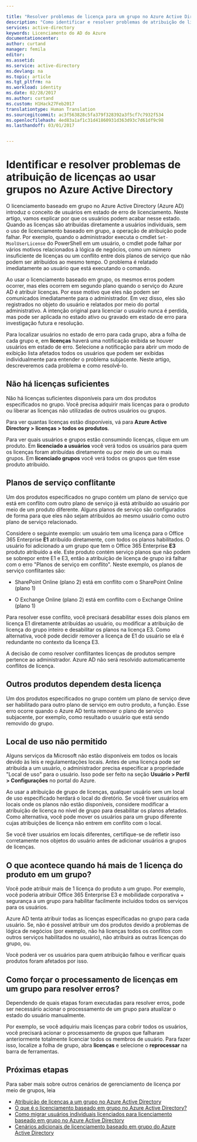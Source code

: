 ```yaml
---

title: "Resolver problemas de licença para um grupo no Azure Active Directory | Microsoft Docs"
description: "Como identificar e resolver problemas de atribuição de licença usando o licenciamento baseado em grupo do Azure Active Directory"
services: active-directory
keywords: Licenciamento do AD do Azure
documentationcenter: 
author: curtand
manager: femila
editor: 
ms.assetid: 
ms.service: active-directory
ms.devlang: na
ms.topic: article
ms.tgt_pltfrm: na
ms.workload: identity
ms.date: 02/28/2017
ms.author: curtand
ms.custom: H1Hack27Feb2017
translationtype: Human Translation
ms.sourcegitcommit: ac3f563828c5fa379f328392a3f5cf7c7932f534
ms.openlocfilehash: 4ed83a1af1c31d41860931d363d93c7d61df9c98
ms.lasthandoff: 03/01/2017


---
```


# <a name="identifying-and-resolving-license-assignment-problems-when-using-groups-in-azure-active-directory"></a>Identificar e resolver problemas de atribuição de licenças ao usar grupos no Azure Active Directory


O licenciamento baseado em grupo no Azure Active Directory (Azure AD) introduz o conceito de usuários em estado de erro de licenciamento. Neste artigo, vamos explicar por que os usuários podem acabar nesse estado. Quando as licenças são atribuídas diretamente a usuários individuais, sem o uso de licenciamento baseado em grupo, a operação de atribuição pode falhar. Por exemplo, quando o administrador executa o cmdlet `Set-MsolUserLicense` do PowerShell em um usuário, o cmdlet pode falhar por vários motivos relacionados à lógica de negócios, como um número insuficiente de licenças ou um conflito entre dois planos de serviço que não podem ser atribuídos ao mesmo tempo. O problema é relatado imediatamente ao usuário que está executando o comando.

Ao usar o licenciamento baseado em grupo, os mesmos erros podem ocorrer, mas eles ocorrem em segundo plano quando o serviço do Azure AD é atribuir licenças. Por esse motivo que eles não podem ser comunicados imediatamente para o administrador. Em vez disso, eles são registrados no objeto do usuário e relatados por meio do portal administrativo. A intenção original para licenciar o usuário nunca é perdida, mas pode ser aplicada no estado ativo ou gravado em estado de erro para investigação futura e resolução.

Para localizar usuários no estado de erro para cada grupo, abra a folha de cada grupo e, em **licenças** haverá uma notificação exibida se houver usuários em estado de erro. Selecione a notificação para abrir um modo de exibição lista afetados todos os usuários que podem ser exibidas individualmente para entender o problema subjacente. Neste artigo, descreveremos cada problema e como resolvê-lo.

## <a name="not-enough-licenses"></a>Não há licenças suficientes

Não há licenças suficientes disponíveis para um dos produtos especificados no grupo. Você precisa adquirir mais licenças para o produto ou liberar as licenças não utilizadas de outros usuários ou grupos.

Para ver quantas licenças estão disponíveis, vá para **Azure Active Directory &gt; licenças &gt; todos os produtos**.

Para ver quais usuários e grupos estão consumindo licenças, clique em um produto. Em **licenciado a usuários** você verá todos os usuários para quem os licenças foram atribuídas diretamente ou por meio de um ou mais grupos. Em **licenciado grupos** você verá todos os grupos que têm esse produto atribuído.

## <a name="conflicting-service-plans"></a>Planos de serviço conflitante

Um dos produtos especificados no grupo contém um plano de serviço que está em conflito com outro plano de serviço já está atribuído ao usuário por meio de um produto diferente. Alguns planos de serviço são configurados de forma para que eles não sejam atribuídos ao mesmo usuário como outro plano de serviço relacionado.

Considere o seguinte exemplo: um usuário tem uma licença para o Office 365 Enterprise **E1** atribuído diretamente, com todos os planos habilitados. O usuário foi adicionado a um grupo que tem o Office 365 Enterprise **E3** produto atribuído a ele. Este produto contém serviço planos que não podem se sobrepor entre E1 e E3, então a atribuição de licença de grupo irá falhar com o erro "Planos de serviço em conflito". Neste exemplo, os planos de serviço conflitantes são:

-   SharePoint Online (plano 2) está em conflito com o SharePoint Online (plano 1)

-   O Exchange Online (plano 2) está em conflito com o Exchange Online (plano 1)

Para resolver esse conflito, você precisará desabilitar esses dois planos em licença E1 diretamente atribuídas ao usuário, ou modificar a atribuição de licença do grupo inteiro e desabilitar os planos na licença E3. Como alternativa, você pode decidir remover a licença de E1 do usuário se ela é redundante no contexto da licença E3.

A decisão de como resolver conflitantes licenças de produtos sempre pertence ao administrador. Azure AD não será resolvido automaticamente conflitos de licença.

## <a name="other-products-depend-on-this-license"></a>Outros produtos dependem desta licença

Um dos produtos especificados no grupo contém um plano de serviço deve ser habilitado para outro plano de serviço em outro produto, a função. Esse erro ocorre quando o Azure AD tenta remover o plano de serviço subjacente, por exemplo, como resultado o usuário que está sendo removido do grupo.

## <a name="usage-location-not-allowed"></a>Local de uso não permitido

Alguns serviços da Microsoft não estão disponíveis em todos os locais devido às leis e regulamentações locais. Antes de uma licença pode ser atribuída a um usuário, o administrador precisa especificar a propriedade "Local de uso" para o usuário. Isso pode ser feito na seção **Usuário &gt; Perfil &gt; Configurações** no portal do Azure.

Ao usar a atribuição de grupo de licenças, qualquer usuário sem um local de uso especificado herdará o local do diretório. Se você tiver usuários em locais onde os planos não estão disponíveis, considere modificar a atribuição de licença no nível de grupo para desabilitar os planos afetados. Como alternativa, você pode mover os usuários para um grupo diferente cujas atribuições de licença não entrem em conflito com o local.

Se você tiver usuários em locais diferentes, certifique-se de refletir isso corretamente nos objetos do usuário antes de adicionar usuários a grupos de licenças.

## <a name="what-happens-when-there-is-more-than-1-product-license-on-a-group"></a>O que acontece quando há mais de 1 licença do produto em um grupo?

Você pode atribuir mais de 1 licença do produto a um grupo. Por exemplo, você poderia atribuir Office 365 Enterprise E3 e mobilidade corporativa + segurança a um grupo para habilitar facilmente incluídos todos os serviços para os usuários.

Azure AD tenta atribuir todas as licenças especificadas no grupo para cada usuário. Se, não é possível atribuir um dos produtos devido a problemas de lógica de negócios (por exemplo, não há licenças todos os conflitos com outros serviços habilitados no usuário), não atribuirá as outras licenças do grupo, ou.

Você poderá ver os usuários para quem atribuição falhou e verificar quais produtos foram afetados por isso.

## <a name="how-to-force-processing-of-licenses-in-a-group-to-resolve-errors"></a>Como forçar o processamento de licenças em um grupo para resolver erros?

Dependendo de quais etapas foram executadas para resolver erros, pode ser necessário acionar o processamento de um grupo para atualizar o estado do usuário manualmente.

Por exemplo, se você adquiriu mais licenças para cobrir todos os usuários, você precisará acionar o processamento de grupos que falharam anteriormente totalmente licenciar todos os membros de usuário. Para fazer isso, localize a folha de grupo, abra **licenças** e selecione o **reprocessar** na barra de ferramentas.


## <a name="next-steps"></a>Próximas etapas

Para saber mais sobre outros cenários de gerenciamento de licença por meio de grupos, leia

* [Atribuição de licenças a um grupo no Azure Active Directory](active-directory-licensing-group-assignment-azure-portal.md)
* [O que é o licenciamento baseado em grupo no Azure Active Directory?](active-directory-licensing-whatis-azure-portal.md)
* [Como migrar usuários individuais licenciados para licenciamento baseado em grupo no Azure Active Directory](active-directory-licensing-group-migration-azure-portal.md)
* [Cenários adicionais de licenciamento baseado em grupo do Azure Active Directory](active-directory-licensing-group-advanced.md)

